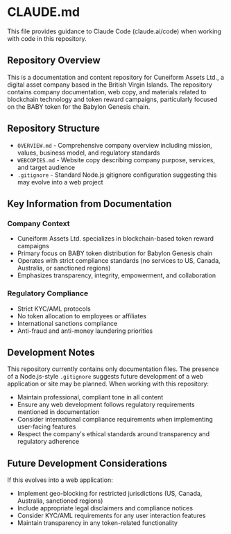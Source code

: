 # CLAUDE.md

This file provides guidance to Claude Code (claude.ai/code) when working with code in this repository.

## Repository Overview

This is a documentation and content repository for Cuneiform Assets Ltd., a digital asset company based in the British Virgin Islands. The repository contains company documentation, web copy, and materials related to blockchain technology and token reward campaigns, particularly focused on the BABY token for the Babylon Genesis chain.

## Repository Structure

- `OVERVIEW.md` - Comprehensive company overview including mission, values, business model, and regulatory standards
- `WEBCOPIES.md` - Website copy describing company purpose, services, and target audience
- `.gitignore` - Standard Node.js gitignore configuration suggesting this may evolve into a web project

## Key Information from Documentation

### Company Context
- Cuneiform Assets Ltd. specializes in blockchain-based token reward campaigns
- Primary focus on BABY token distribution for Babylon Genesis chain
- Operates with strict compliance standards (no services to US, Canada, Australia, or sanctioned regions)
- Emphasizes transparency, integrity, empowerment, and collaboration

### Regulatory Compliance
- Strict KYC/AML protocols
- No token allocation to employees or affiliates
- International sanctions compliance
- Anti-fraud and anti-money laundering priorities

## Development Notes

This repository currently contains only documentation files. The presence of a Node.js-style `.gitignore` suggests future development of a web application or site may be planned. When working with this repository:

- Maintain professional, compliant tone in all content
- Ensure any web development follows regulatory requirements mentioned in documentation
- Consider international compliance requirements when implementing user-facing features
- Respect the company's ethical standards around transparency and regulatory adherence

## Future Development Considerations

If this evolves into a web application:
- Implement geo-blocking for restricted jurisdictions (US, Canada, Australia, sanctioned regions)
- Include appropriate legal disclaimers and compliance notices
- Consider KYC/AML requirements for any user interaction features
- Maintain transparency in any token-related functionality